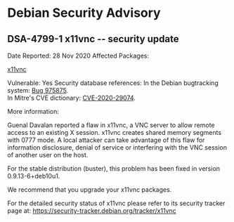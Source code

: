 
Debian Security Advisory
========================


DSA-4799-1 x11vnc -- security update
------------------------------------



Date Reported:
28 Nov 2020
Affected Packages:

[x11vnc](https://packages.debian.org/src:x11vnc)

Vulnerable:
Yes
Security database references:
In the Debian bugtracking system: [Bug 975875](https://bugs.debian.org/cgi-bin/bugreport.cgi?bug=975875).  
In Mitre's CVE dictionary: [CVE-2020-29074](https://security-tracker.debian.org/tracker/CVE-2020-29074).  

More information:

Guenal Davalan reported a flaw in x11vnc, a VNC server to allow remote
access to an existing X session. x11vnc creates shared memory segments
with 0777 mode. A local attacker can take advantage of this flaw for
information disclosure, denial of service or interfering with the VNC
session of another user on the host.


For the stable distribution (buster), this problem has been fixed in
version 0.9.13-6+deb10u1.


We recommend that you upgrade your x11vnc packages.


For the detailed security status of x11vnc please refer to its security
tracker page at:
<https://security-tracker.debian.org/tracker/x11vnc>





